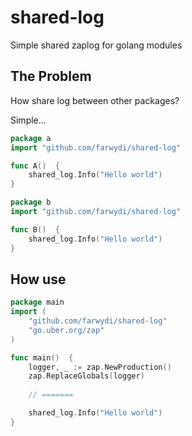 # shared-log
Simple shared zaplog for golang modules

## The Problem
How share log between other packages?

Simple...
```go
package a
import "github.com/farwydi/shared-log"

func A()  {
    shared_log.Info("Hello world")
}
```
```go
package b
import "github.com/farwydi/shared-log"

func B()  {
    shared_log.Info("Hello world")
}
```

## How use
```go
package main
import (
    "github.com/farwydi/shared-log"
    "go.uber.org/zap"
)

func main()  {
    logger, _ := zap.NewProduction()
    zap.ReplaceGlobals(logger)
    
    // =======    

    shared_log.Info("Hello world")
}
```